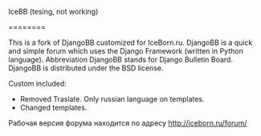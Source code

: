 IceBB (tesing, not working)

========

This is a fork of DjangoBB customized for IceBorn.ru. DjangoBB is a quick and simple forum which uses the Django Framework (written in Python language). Abbreviation DjangoBB stands for Django Bulletin Board. DjangoBB is distributed under the BSD license. 

Custom included:
- Removed Traslate. Only russian language on templates.
- Changed templates.

Рабочая версия форума находится по адресу http://iceborn.ru/forum/
